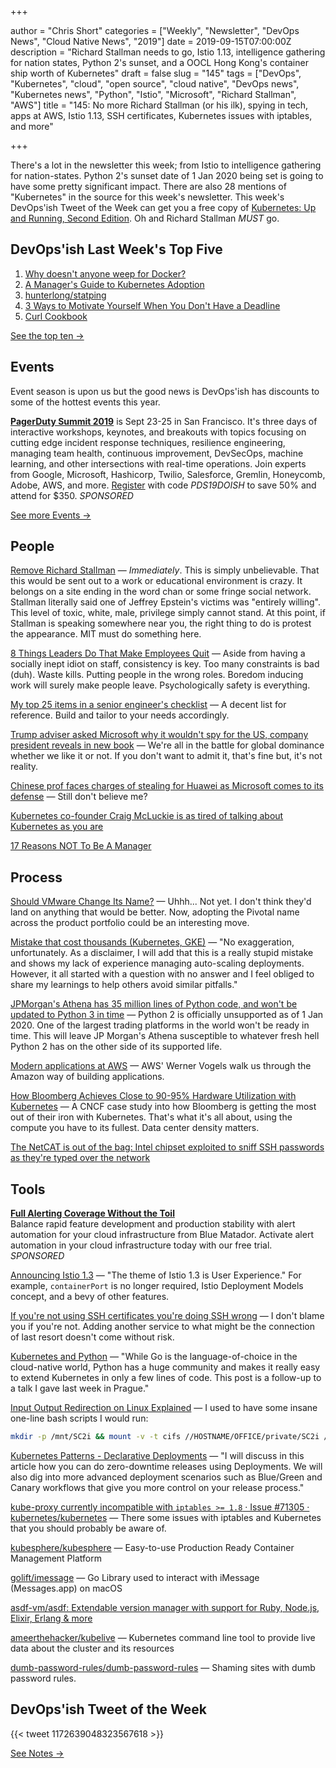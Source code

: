 +++

author = "Chris Short"
categories = ["Weekly", "Newsletter", "DevOps News", "Cloud Native News", "2019"]
date = 2019-09-15T07:00:00Z
description = "Richard Stallman needs to go, Istio 1.13, intelligence gathering for nation states, Python 2's sunset, and a OOCL Hong Kong's container ship worth of Kubernetes"
draft = false
slug = "145"
tags = ["DevOps", "Kubernetes", "cloud", "open source", "cloud native", "DevOps news", "Kubernetes news", "Python", "Istio", "Microsoft", "Richard Stallman", "AWS"]
title = "145: No more Richard Stallman (or his ilk), spying in tech, apps at AWS, Istio 1.13, SSH certificates, Kubernetes issues with iptables, and more"

+++

There's a lot in the newsletter this week; from Istio to intelligence gathering for nation-states. Python 2's sunset date of 1 Jan 2020 being set is going to have some pretty significant impact. There are also 28 mentions of "Kubernetes" in the source for this week's newsletter. This week's DevOps'ish Tweet of the Week can get you a free copy of [Kubernetes: Up and Running, Second Edition](https://azure.microsoft.com/en-us/resources/kubernetes-up-and-running/?utm_source=devopsish&utm_medium=newsletter&utm_campaign=145&utm_term=kubernetes). Oh and Richard Stallman *MUST* go.

## DevOps'ish Last Week's Top Five

1. [Why doesn't anyone weep for Docker?](https://www.techrepublic.com/article/why-doesnt-anyone-weep-for-docker/)
1. [A Manager's Guide to Kubernetes Adoption](https://unixism.net/2019/08/a-managers-guide-to-kubernetes-adoption/)
1. [hunterlong/statping](https://github.com/hunterlong/statping)
1. [3 Ways to Motivate Yourself When You Don't Have a Deadline](https://hbr.org/2019/09/how-to-motivate-yourself-when-you-dont-have-a-deadline)
1. [Curl Cookbook](https://catonmat.net/cookbooks/curl)

[See the top ten →](https://devopsish.com/145/notes/)

## Events

Event season is upon us but the good news is DevOps'ish has discounts to some of the hottest events this year.

[**PagerDuty Summit 2019**](https://summit.pagerduty.com/) is Sept 23-25 in San Francisco. It's three days of interactive workshops, keynotes, and breakouts with topics focusing on cutting edge incident response techniques, resilience engineering, managing team health, continuous improvement, DevSecOps, machine learning, and other intersections with real-time operations. Join experts from Google, Microsoft, Hashicorp, Twilio, Salesforce, Gremlin, Honeycomb, Adobe, AWS, and more. [Register](https://summit.pagerduty.com/summit2019/register?c_280637=PDS19OT) with code *PDS19DOISH* to save 50% and attend for $350. *SPONSORED*

[See more Events →](https://devopsish.com/145/events/)

## People

[Remove Richard Stallman](https://medium.com/@selamie/remove-richard-stallman-fec6ec210794) — *Immediately*. This is simply unbelievable. That this would be sent out to a work or educational environment is crazy. It belongs on a site ending in the word chan or some fringe social network. Stallman literally said one of Jeffrey Epstein's victims was "entirely willing". This level of toxic, white, male, privilege simply cannot stand. At this point, if Stallman is speaking somewhere near you, the right thing to do is protest the appearance. MIT must do something here.

[8 Things Leaders Do That Make Employees Quit](https://hbr.org/2019/09/8-things-leaders-do-that-make-employees-quit) — Aside from having a socially inept idiot on staff, consistency is key. Too many constraints is bad (duh). Waste kills. Putting people in the wrong roles. Boredom inducing work will surely make people leave. Psychologically safety is everything.

[My top 25 items in a senior engineer's checklist](https://medium.com/@littleblah/my-top-25-items-in-a-senior-engineers-checklist-c8e9f9f6e3c2) — A decent list for reference. Build and tailor to your needs accordingly.

[Trump adviser asked Microsoft why it wouldn't spy for the US, company president reveals in new book](https://www.scmp.com/tech/tech-leaders-and-founders/article/3026951/trump-adviser-asked-microsoft-why-it-wouldnt-spy-us) — We're all in the battle for global dominance whether we like it or not. If you don't want to admit it, that's fine but, it's not reality.

[Chinese prof faces charges of stealing for Huawei as Microsoft comes to its defense](https://siliconangle.com/2019/09/09/chinese-professor-faces-charges-stealing-huawei-microsoft-comes-defense/) — Still don't believe me?

[Kubernetes co-founder Craig McLuckie is as tired of talking about Kubernetes as you are](https://techcrunch.com/2019/09/11/kubernetes-co-founder-craig-mcluckie-is-as-tired-of-talking-about-kubernetes-as-you-are/)

[17 Reasons NOT To Be A Manager](https://charity.wtf/2019/09/08/reasons-not-to-be-a-manager/)

## Process

[Should VMware Change Its Name?](https://www.forbes.com/sites/moorinsights/2019/09/10/should-vmware-change-its-name/#77fceaad4f2f) — Uhhh... Not yet. I don't think they'd land on anything that would be better. Now, adopting the Pivotal name across the product portfolio could be an interesting move.

[Mistake that cost thousands (Kubernetes, GKE)](https://medium.com/@gajus/mistake-that-cost-thousands-kubernetes-gke-2212ea663e1f) — "No exaggeration, unfortunately. As a disclaimer, I will add that this is a really stupid mistake and shows my lack of experience managing auto-scaling deployments. However, it all started with a question with no answer and I feel obliged to share my learnings to help others avoid similar pitfalls."

[JPMorgan's Athena has 35 million lines of Python code, and won't be updated to Python 3 in time](https://www.techrepublic.com/article/jpmorgans-athena-has-35-million-lines-of-python-code-and-wont-be-updated-to-python-3-in-time/) — Python 2 is officially unsupported as of 1 Jan 2020. One of the largest trading platforms in the world won't be ready in time. This will leave JP Morgan's Athena susceptible to whatever fresh hell Python 2 has on the other side of its supported life.

[Modern applications at AWS](https://www.allthingsdistributed.com/2019/08/modern-applications-at-aws.html) — AWS' Werner Vogels walk us through the Amazon way of building applications.

[How Bloomberg Achieves Close to 90-95% Hardware Utilization with Kubernetes](https://www.cncf.io/case-study/bloomberg/) — A CNCF case study into how Bloomberg is getting the most out of their iron with Kubernetes. That's what it's all about, using the compute you have to its fullest. Data center density matters.

[The NetCAT is out of the bag: Intel chipset exploited to sniff SSH passwords as they're typed over the network](https://www.theregister.co.uk/2019/09/10/intel_netcat_side_channel_attack/)

## Tools

[**Full Alerting Coverage Without the Toil**](https://www.bluematador.com/devopsish)  
Balance rapid feature development and production stability with alert automation for your cloud infrastructure from Blue Matador. Activate alert automation in your cloud infrastructure today with our free trial. *SPONSORED*

[Announcing Istio 1.3](https://istio.io/blog/2019/announcing-1.3/) — "The theme of Istio 1.3 is User Experience." For example, `containerPort` is no longer required, Istio Deployment Models concept, and a bevy of other features.

[If you're not using SSH certificates you're doing SSH wrong](https://smallstep.com/blog/use-ssh-certificates/) — I don't blame you if you're not. Adding another service to what might be the connection of last resort doesn't come without risk.

[Kubernetes and Python](https://srcco.de/posts/kubernetes-and-python.html) — "While Go is the language-of-choice in the cloud-native world, Python has a huge community and makes it really easy to extend Kubernetes in only a few lines of code. This post is a follow-up to a talk I gave last week in Prague."

[Input Output Redirection on Linux Explained](https://devconnected.com/input-output-redirection-on-linux-explained/) — I used to have some insane one-line bash scripts I would run:

``` bash
mkdir -p /mnt/SC2i && mount -v -t cifs //HOSTNAME/OFFICE/private/SC2i /mnt/SC2i -o user=USERNAME && cd /mnt/SC2i && find . -type f > /root/SC2i_files.txt && while read N ; do stat -c '%n:%y:%z:%s' "$N" ; done < /root/SC2i_files.txt > /root/SC2i_report.csv && sed -i '1s/^/FILENAME,MODTIME,CHANGETIME,BYTES\n/' /root/SC2i_report.csv
```

[Kubernetes Patterns - Declarative Deployments](https://www.magalix.com/blog/kubernetes-patterns-declarative-deployments) — "I will discuss in this article how you can do zero-downtime releases using Deployments. We will also dig into more advanced deployment scenarios such as Blue/Green and Canary workflows that give you more control on your release process."

[kube-proxy currently incompatible with `iptables >= 1.8` · Issue #71305 · kubernetes/kubernetes](https://github.com/kubernetes/kubernetes/issues/71305) — There some issues with iptables and Kubernetes that you should probably be aware of.

[kubesphere/kubesphere](https://github.com/kubesphere/kubesphere) — Easy-to-use Production Ready Container Management Platform

[golift/imessage](https://github.com/golift/imessage) — Go Library used to interact with iMessage (Messages.app) on macOS

[asdf-vm/asdf: Extendable version manager with support for Ruby, Node.js, Elixir, Erlang & more](https://github.com/asdf-vm/asdf)

[ameerthehacker/kubelive](https://github.com/ameerthehacker/kubelive) — Kubernetes command line tool to provide live data about the cluster and its resources

[dumb-password-rules/dumb-password-rules](https://github.com/dumb-password-rules/dumb-password-rules) — Shaming sites with dumb password rules.

## DevOps'ish Tweet of the Week

{{< tweet 1172639048323567618 >}}

[See Notes →](https://devopsish.com/145/notes/)
